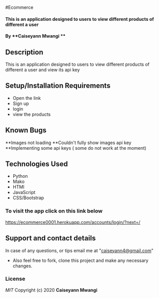 #Ecommerce 

#### This is an application designed to users to view different products of different a user
#### By **Caiseyann Mwangi **
## Description
This is an application designed to users to view different products of different a user and view its api key 
## Setup/Installation Requirements
* Open the link 
* Sign up 
* login
* view the products
## Known Bugs
**Images not loading
**Couldn't fully show images api key 
**Implementing some api keys ( some do not work at the moment)

## Technologies Used
* Python
* Mako
* HTMl
* JavaScript
* CSS/Bootstrap
### To visit the app click on this link below
https://ecommerce0001.herokuapp.com/accounts/login/?next=/
## Support and contact details
In case of any questions, or tips email me at "caiseyann4@gmail.com" 
* Also feel free to fork, clone this project and make any necessary changes.
### License
*MIT*
Copyright (c) 2020 **Caiseyann Mwangi**
  

